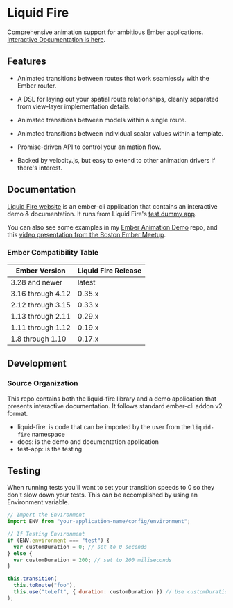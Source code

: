 # Liquid Fire

Comprehensive animation support for ambitious Ember applications. [Interactive Documentation is here](http://ember-animation.github.io/liquid-fire/).

## Features

- Animated transitions between routes that work seamlessly with the
  Ember router.

- A DSL for laying out your spatial route relationships, cleanly
  separated from view-layer implementation details.

- Animated transitions between models within a single route.

- Animated transitions between individual scalar values within a
  template.

- Promise-driven API to control your animation flow.

- Backed by velocity.js, but easy to extend to other animation drivers
  if there's interest.

## Documentation

[Liquid Fire website](http://ember-animation.github.io/liquid-fire) is an ember-cli application that contains an
interactive demo & documentation. It runs from Liquid Fire's [test dummy app](https://github.com/ember-animation/liquid-fire/tree/master/tests/dummy/app).

You can also see some examples in my [Ember Animation Demo](http://github.com/ef4/ember-animation-demo) repo, and this [video presentation from the Boston Ember Meetup](https://www.youtube.com/watch?v=S4M78SO3gAc).

### Ember Compatibility Table

| Ember Version     | Liquid Fire Release |
| ----------------- | ------------------- |
| 3.28 and newer    | latest              |
| 3.16 through 4.12 | 0.35.x              |
| 2.12 through 3.15 | 0.33.x              |
| 1.13 through 2.11 | 0.29.x              |
| 1.11 through 1.12 | 0.19.x              |
| 1.8 through 1.10  | 0.17.x              |

## Development

### Source Organization

This repo contains both the liquid-fire library and a demo application
that presents interactive documentation. It follows standard ember-cli
addon v2 format.

- liquid-fire: is code that can be imported by the user from the `liquid-fire` namespace
- docs: is the demo and documentation application
- test-app: is the testing

## Testing

When running tests you'll want to set your transition speeds to 0 so they don't slow down your tests. This can be accomplished by using an Environment variable.

```javascript
// Import the Environment
import ENV from "your-application-name/config/environment";

// If Testing Environment
if (ENV.environment === "test") {
  var customDuration = 0; // set to 0 seconds
} else {
  var customDuration = 200; // set to 200 miliseconds
}

this.transition(
  this.toRoute("foo"),
  this.use("toLeft", { duration: customDuration }) // Use customDuration
);
```

